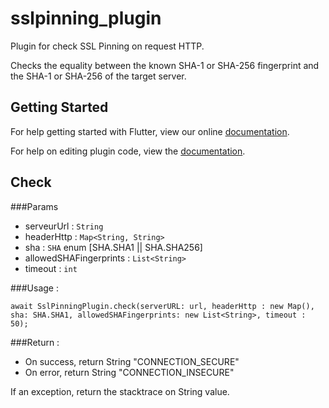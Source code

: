 # sslpinning_plugin

Plugin for check SSL Pinning on request HTTP.

Checks the equality between the known SHA-1 or SHA-256 fingerprint and the SHA-1 or SHA-256 of the target server.

## Getting Started

For help getting started with Flutter, view our online
[documentation](https://flutter.io/).

For help on editing plugin code, view the [documentation](https://flutter.io/platform-plugins/#edit-code).

## Check

###Params

- serveurUrl : `String`
- headerHttp : `Map<String, String>`
- sha : `SHA` enum [SHA.SHA1 || SHA.SHA256]
- allowedSHAFingerprints : `List<String>`
- timeout : `int`

###Usage :

`await SslPinningPlugin.check(serverURL: url, headerHttp : new Map(), sha: SHA.SHA1, allowedSHAFingerprints: new List<String>, timeout : 50);`

###Return :

- On success, return String "CONNECTION_SECURE"
- On error, return String "CONNECTION_INSECURE"

If an exception, return the stacktrace on String value.